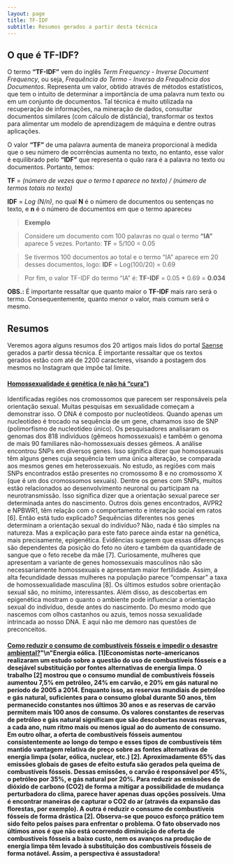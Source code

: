 ```yaml
---
layout: page
title: TF-IDF
subtitle: Resumos gerados a partir desta técnica
---
```

## O que é TF-IDF?
O termo **“TF-IDF”** vem do inglês *Term Frequency - Inverse Document Frequency*, ou seja, *Frequência do Termo - Inverso da Frequência dos Documentos*. Representa um valor, obtido através de métodos estatísticos, que tem o intuito de determinar a importância de uma palavra num texto ou em um conjunto de documentos. Tal técnica é muito utilizada na recuperação de informações, na mineração de dados, consultar documentos similares (com cálculo de distância), transformar os textos para alimentar um modelo de aprendizagem de máquina e dentre outras aplicações.

O valor **“TF”** de uma palavra aumenta de maneira proporcional à medida que o seu número de ocorrências aumenta no texto, no entanto, esse valor é equilibrado pelo **“IDF”** que representa o quão rara é a palavra no texto ou documentos. Portanto, temos:

**TF** = *(número de vezes que o termo t aparece no texto) / (número de termos totais no texto)*

**IDF** = *Log (N/n)*, no qual **N** é o número de documentos ou sentenças no texto, e **n** é o número de documentos em que o termo apareceu

> **Exemplo**

> Considere um documento com 100 palavras no qual o termo **“IA”** aparece 5 vezes. Portanto:
  **TF** = 5/100 = 0.05
  
> Se tivermos 100 documentos ao total e o termo “IA” aparece em 20 desses documentos, logo:
  **IDF** = Log(100/20) = 0.69
  
> Por fim, o valor TF-IDF do termo “IA” é:
  **TF-IDF** = 0.05 * 0.69 = **0.034**

**OBS.:** É importante ressaltar que quanto maior o **TF-IDF** mais raro será o termo. Consequentemente, quanto menor o valor, mais comum será o mesmo.


## Resumos
Veremos agora alguns resumos dos 20 artigos mais lidos do portal [Saense](https://saense.com.br/) gerados a partir dessa técnica. É importante ressaltar que os textos gerados estão com até de 2200 caracteres, visando a postagem dos mesmos no Instagram que impõe tal limite. 

#### [Homossexualidade é genética (e não há “cura”)](https://saense.com.br/2016/08/homossexualidade-e-genetica-e-nao-ha-cura/)
Identificadas regiões nos cromossomos que parecem ser responsáveis pela orientação sexual. Muitas pesquisas em sexualidade começam a demonstrar isso. O DNA é composto por nucleotídeos. Quando apenas um nucleotídeo é trocado na sequência de um gene, chamamos isso de SNP (polimorfismo de nucleotídeo único). Os pesquisadores analisaram os genomas dos 818 indivíduos (gêmeos homossexuais) e também o genoma de mais 90 familiares não-homossexuais desses gêmeos. A análise encontrou SNPs em diversos genes. Isso significa dizer que homossexuais têm alguns genes cuja sequência tem uma única alteração, se comparada aos mesmos genes em heterossexuais. No estudo, as regiões com mais SNPs encontrados estão presentes no cromossomo 8 e no cromossomo X (que é um dos cromossomos sexuais). Dentre os genes com SNPs, muitos estão relacionados ao desenvolvimento neuronal ou participam na neurotransmissão. Isso significa dizer que a orientação sexual parece ser determinada antes do nascimento. Outros dois genes encontrados, AVPR2 e NPBWR1, têm relação com o comportamento e interação social em ratos [6]. Então está tudo explicado? Sequências diferentes nos genes determinam a orientação sexual do indivíduo? Não, nada é tão simples na natureza. Mas a explicação para este fato parece ainda estar na genética, mais precisamente, epigenética. Evidências sugerem que essas diferenças são dependentes da posição do feto no útero e também da quantidade de sangue que o feto recebe da mãe [7]. Curiosamente, mulheres que apresentam a variante de genes homossexuais masculinos não são necessariamente homossexuais e apresentam maior fertilidade. Assim, a alta fecundidade dessas mulheres na população parece “compensar” a taxa de homossexualidade masculina [8]. Os últimos estudos sobre orientação sexual são, no mínimo, interessantes. Além disso, as descobertas em epigenética mostram o quanto o ambiente pode influenciar a orientação sexual do indivíduo, desde antes do nascimento. Do mesmo modo que nascemos com olhos castanhos ou azuis, temos nossa sexualidade intrincada ao nosso DNA. E aqui não me demoro nas questões de preconceitos.

#### [Como reduzir o consumo de combustíveis fósseis e impedir o desastre ambiental?](https://saense.com.br/2016/02/como-reduzir-o-consumo-de-combustiveis-fosseis-e-impedir-o-desastre-ambiental/)"\n"Energia eólica. [1]Economistas norte-americanos realizaram um estudo sobre a questão do uso de combustíveis fósseis e a desejável substituição por fontes alternativas de energia limpa. O trabalho [2] mostrou que o consumo mundial de combustíveis fósseis aumentou 7,5% em petróleo, 24% em carvão, e 20% em gás natural no período de 2005 a 2014. Enquanto isso, as reservas mundiais de petróleo e gás natural, suficientes para o consumo global durante 50 anos, têm permanecido constantes nos últimos 30 anos e as reservas de carvão permitem mais 100 anos de consumo. Os valores constantes de reservas de petróleo e gás natural significam que são descobertas novas reservas, a cada ano, num ritmo mais ou menos igual ao do aumento de consumo. Em outro olhar, a oferta de combustíveis fósseis aumentou consistentemente ao longo do tempo e esses tipos de combustíveis têm mantido vantagem relativa de preço sobre as fontes alternativas de energia limpa (solar, eólica, nuclear, etc.) [2]. Aproximadamente 65% das emissões globais de gases de efeito estufa são gerados pela queima de combustíveis fósseis. Dessas emissões, o carvão é responsável por 45%, o petróleo por 35%, e gás natural por 20%. Para reduzir as emissões de dióxido de carbono (CO2) de forma a mitigar a possibilidade de mudança perturbadora do clima, parece haver apenas duas opções possíveis. Uma é encontrar maneiras de capturar o CO2 do ar (através da expansão das florestas, por exemplo). A outra é reduzir o consumo de combustíveis fósseis de forma drástica [2]. Observa-se que pouco esforço prático tem sido feito pelos países para enfrentar o problema. O fato observado nos últimos anos é que não está ocorrendo diminuição de oferta de combustíveis fósseis a baixo custo, nem os avanços na produção de energia limpa têm levado à substituição dos combustíveis fósseis de forma notável. Assim, a perspectiva é assustadora!
